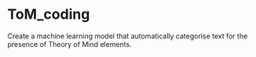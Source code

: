 # ToM_coding
Create a machine learning model that automatically categorise text for the presence of Theory of Mind elements.
